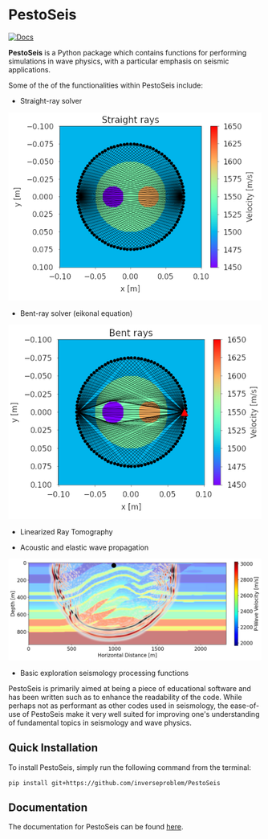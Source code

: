 # PestoSeis

[![Docs](https://img.shields.io/badge/docs-blue.svg)](https://inverseproblem.github.io/PestoSeis/)

**PestoSeis** is a Python package which contains functions for performing simulations in wave physics, with a particular emphasis on seismic applications.  

Some of the of the functionalities within PestoSeis include:

- Straight-ray solver

![Straight ray solver](figs/straight_ray.png)

- Bent-ray solver (eikonal equation)

![Bent ray solver](figs/bent_ray.png)

- Linearized Ray Tomography

-  Acoustic and elastic wave propagation

![Wave propagation](figs/wavefield.png)

- Basic exploration seismology processing functions

PestoSeis is primarily aimed at being a piece of educational software and has been written such as to enhance the readability of the code.  While perhaps not as performant as other codes used in seismology, the ease-of-use of PestoSeis make it very well suited for improving one's understanding of fundamental topics in seismology and wave physics.

## Quick Installation

To install PestoSeis, simply run the following command from the terminal:

```
pip install git+https://github.com/inverseproblem/PestoSeis
```

## Documentation
The documentation for PestoSeis can be found [here](https://inverseproblem.github.io/PestoSeis/).





